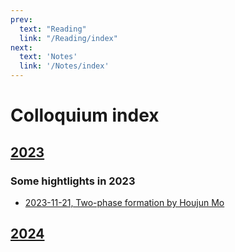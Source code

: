 ```yaml
---
prev: 
  text: "Reading"
  link: "/Reading/index"
next:
  text: 'Notes'
  link: '/Notes/index'
---
```

# Colloquium index

## [2023](2023/index.md)

### Some hightlights in 2023

- [2023-11-21, Two-phase formation by Houjun Mo](/Colloquium/2023/2023-11-21-Two-phase-formation-by-Houjun-Mo.md)

## [2024](2024/index.md)